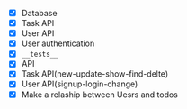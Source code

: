 
- [x] Database
- [X] Task API
- [X] User API
- [X] User authentication
- [x] `__tests__`
- [x] API
- [x] Task API(new-update-show-find-delte)
- [X] User API(signup-login-change)
- [X] Make a relaship between Uesrs and todos 